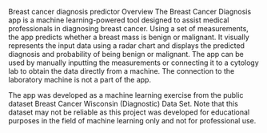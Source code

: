 Breast cancer diagnosis predictor
Overview
The Breast Cancer Diagnosis app is a machine learning-powered tool designed to assist medical professionals in diagnosing breast cancer. Using a set of measurements, the app predicts whether a breast mass is benign or malignant. It visually represents the input data using a radar chart and displays the predicted diagnosis and probability of being benign or malignant. The app can be used by manually inputting the measurements or connecting it to a cytology lab to obtain the data directly from a machine. The connection to the laboratory machine is not a part of the app.

The app was developed as a machine learning exercise from the public dataset Breast Cancer Wisconsin (Diagnostic) Data Set. Note that this dataset may not be reliable as this project was developed for educational purposes in the field of machine learning only and not for professional use.
